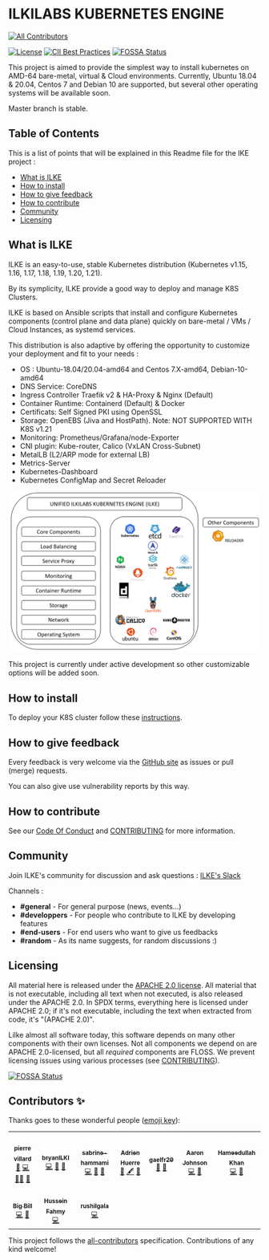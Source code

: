 # ILKILABS KUBERNETES ENGINE
<!-- ALL-CONTRIBUTORS-BADGE:START - Do not remove or modify this section -->
[![All Contributors](https://img.shields.io/badge/all_contributors-10-orange.svg?style=flat-square)](#contributors-)
<!-- ALL-CONTRIBUTORS-BADGE:END -->

[![License](https://img.shields.io/badge/License-Apache%202.0-blue.svg)](https://opensource.org/licenses/Apache-2.0)
[![CII Best Practices](https://bestpractices.coreinfrastructure.org/projects/4797/badge)](https://bestpractices.coreinfrastructure.org/projects/4797)
[![FOSSA Status](https://app.fossa.com/api/projects/git%2Bgithub.com%2Filkilabs%2Filke.svg?type=shield)](https://app.fossa.com/projects/git%2Bgithub.com%2Filkilabs%2Filke?ref=badge_shield)

This project is aimed to provide the simplest way to install kubernetes on AMD-64 bare-metal, virtual & Cloud environments.
Currently, Ubuntu 18.04 & 20.04,  Centos 7 and Debian 10  are supported, but several other operating systems will be available soon.

Master branch is stable.

## Table of Contents

This is a list of points that will be explained in this Readme file for the IKE project :

- [What is ILKE](#what-is-ilke)
- [How to install](#how-to-install)
- [How to give feedback](#how-to-give-feedback)
- [How to contribute](#how-to-contribute)
- [Community](#community)
- [Licensing](#licensing)

## What is ILKE

ILKE is an easy-to-use, stable Kubernetes distribution (Kubernetes v1.15, 1.16, 1.17, 1.18, 1.19, 1.20, 1.21).

By its symplicity, ILKE provide a good way to deploy and manage K8S Clusters.

ILKE is based on Ansible scripts that install and configure Kubernetes components (control plane and data plane) quickly on bare-metal / VMs / Cloud Instances, as systemd services.

This distribution is also adaptive by offering the opportunity to customize your deployment and fit to your needs : 
* OS : Ubuntu-18.04/20.04-amd64 and Centos 7.X-amd64, Debian-10-amd64 
* DNS Service: CoreDNS
* Ingress Controller Traefik v2 & HA-Proxy & Nginx (Default)
* Container Runtime: Containerd (Default) & Docker
* Certificats: Self Signed PKI using OpenSSL
* Storage: OpenEBS (Jiva and HostPath). Note: NOT SUPPORTED WITH K8S v1.21
* Monitoring: Prometheus/Grafana/node-Exporter
* CNI plugin: Kube-router, Calico (VxLAN Cross-Subnet)
* MetalLB (L2/ARP mode for external LB)
* Metrics-Server
* Kubernetes-Dashboard
* Kubernetes ConfigMap and Secret Reloader

![ILKE](./images/ILKE.png)

This project is currently under active development so other customizable options will be added soon.

## How to install

To deploy your K8S cluster follow these [instructions](docs/instructions.md).

## How to give feedback

Every feedback is very welcome via the
[GitHub site](https://github.com/ilkilabs/ilke)
as issues or pull (merge) requests.

You can also give use vulnerability reports by this way.
## How to contribute


See our [Code Of Conduct](https://github.com/ilkilabs/ilke/blob/master/CODE_OF_CONDUCT.md) and [CONTRIBUTING](https://github.com/ilkilabs/ilke/blob/master/docs/CONTRIBUTING.md) for more information.

## Community

Join ILKE's community for discussion and ask questions : [ILKE's Slack](http://slack.agorakube.ilkilabs.io/)

Channels :
- **#general** - For general purpose (news, events...)
- **#developpers** - For people who contribute to ILKE by developing features
- **#end-users** - For end users who want to give us feedbacks
- **#random** - As its name suggests, for random discussions :)

## Licensing

All material here is released under the [APACHE 2.0 license](./LICENSE).
All material that is not executable, including all text when not executed,
is also released under the APACHE 2.0.
In SPDX terms, everything here is licensed under APACHE 2.0;
if it's not executable, including the text when extracted from code, it's
"(APACHE 2.0)".

Lilke almost all software today, this software depends on many
other components with their own licenses.
Not all components we depend on are APACHE 2.0-licensed, but all
*required* components are FLOSS. We prevent licensing issues
using various processes (see [CONTRIBUTING](./docs/CONTRIBUTING.md)).


[![FOSSA Status](https://app.fossa.com/api/projects/git%2Bgithub.com%2Filkilabs%2Filke.svg?type=large)](https://app.fossa.com/projects/git%2Bgithub.com%2Filkilabs%2Filke?ref=badge_large)

## Contributors ✨

Thanks goes to these wonderful people ([emoji key](https://allcontributors.org/docs/en/emoji-key)):

<!-- ALL-CONTRIBUTORS-LIST:START - Do not remove or modify this section -->
<!-- prettier-ignore-start -->
<!-- markdownlint-disable -->
<table>
  <tr>
    <td align="center"><a href="https://www.ilki.fr/"><img src="https://avatars.githubusercontent.com/u/43336050?v=4?s=100" width="100px;" alt=""/><br /><sub><b>pierre villard</b></sub></a><br /><a href="#projectManagement-pierreilki" title="Project Management">📆</a> <a href="https://github.com/ilkilabs/ilke/commits?author=pierreilki" title="Code">💻</a> <a href="#mentoring-pierreilki" title="Mentoring">🧑‍🏫</a> <a href="https://github.com/ilkilabs/ilke/commits?author=pierreilki" title="Documentation">📖</a></td>
    <td align="center"><a href="https://github.com/bryanILKI"><img src="https://avatars.githubusercontent.com/u/79568169?v=4?s=100" width="100px;" alt=""/><br /><sub><b>bryanILKI</b></sub></a><br /><a href="https://github.com/ilkilabs/ilke/commits?author=bryanILKI" title="Code">💻</a> <a href="#maintenance-bryanILKI" title="Maintenance">🚧</a> <a href="https://github.com/ilkilabs/ilke/commits?author=bryanILKI" title="Documentation">📖</a></td>
    <td align="center"><a href="https://github.com/sabrine-hammami"><img src="https://avatars.githubusercontent.com/u/79543319?v=4?s=100" width="100px;" alt=""/><br /><sub><b>sabrine-hammami</b></sub></a><br /><a href="https://github.com/ilkilabs/ilke/commits?author=sabrine-hammami" title="Code">💻</a> <a href="#maintenance-sabrine-hammami" title="Maintenance">🚧</a> <a href="https://github.com/ilkilabs/ilke/commits?author=sabrine-hammami" title="Documentation">📖</a></td>
    <td align="center"><a href="https://github.com/ur2p0"><img src="https://avatars.githubusercontent.com/u/32265063?v=4?s=100" width="100px;" alt=""/><br /><sub><b>Adrien Huerre</b></sub></a><br /><a href="https://github.com/ilkilabs/ilke/commits?author=ur2p0" title="Documentation">📖</a> <a href="#content-ur2p0" title="Content">🖋</a> <a href="#projectManagement-ur2p0" title="Project Management">📆</a></td>
    <td align="center"><a href="https://github.com/gaelfr29"><img src="https://avatars.githubusercontent.com/u/43063988?v=4?s=100" width="100px;" alt=""/><br /><sub><b>gaelfr29</b></sub></a><br /><a href="#business-gaelfr29" title="Business development">💼</a> <a href="#projectManagement-gaelfr29" title="Project Management">📆</a></td>
    <td align="center"><a href="http://aaronjohnson.io"><img src="https://avatars.githubusercontent.com/u/1386238?v=4?s=100" width="100px;" alt=""/><br /><sub><b>Aaron Johnson</b></sub></a><br /><a href="https://github.com/ilkilabs/ilke/commits?author=acjohnson" title="Code">💻</a> <a href="https://github.com/ilkilabs/ilke/commits?author=acjohnson" title="Documentation">📖</a></td>
    <td align="center"><a href="http://hameedullah.com"><img src="https://avatars.githubusercontent.com/u/59614?v=4?s=100" width="100px;" alt=""/><br /><sub><b>Hameedullah Khan</b></sub></a><br /><a href="https://github.com/ilkilabs/ilke/commits?author=hameedullah" title="Code">💻</a> <a href="https://github.com/ilkilabs/ilke/commits?author=hameedullah" title="Documentation">📖</a></td>
  </tr>
  <tr>
    <td align="center"><a href="https://github.com/Flybro"><img src="https://avatars.githubusercontent.com/u/10743439?v=4?s=100" width="100px;" alt=""/><br /><sub><b>Big Bill</b></sub></a><br /><a href="https://github.com/ilkilabs/ilke/commits?author=Flybro" title="Code">💻</a> <a href="https://github.com/ilkilabs/ilke/commits?author=Flybro" title="Documentation">📖</a></td>
    <td align="center"><a href="https://github.com/husseinfahmy"><img src="https://avatars.githubusercontent.com/u/12388623?v=4?s=100" width="100px;" alt=""/><br /><sub><b>Hussein Fahmy</b></sub></a><br /><a href="https://github.com/ilkilabs/ilke/commits?author=husseinfahmy" title="Code">💻</a></td>
    <td align="center"><a href="https://github.com/rushilgala"><img src="https://avatars.githubusercontent.com/u/18123323?v=4?s=100" width="100px;" alt=""/><br /><sub><b>rushilgala</b></sub></a><br /><a href="https://github.com/ilkilabs/ilke/commits?author=rushilgala" title="Code">💻</a></td>
  </tr>
</table>

<!-- markdownlint-restore -->
<!-- prettier-ignore-end -->

<!-- ALL-CONTRIBUTORS-LIST:END -->

This project follows the [all-contributors](https://github.com/all-contributors/all-contributors) specification. Contributions of any kind welcome!
